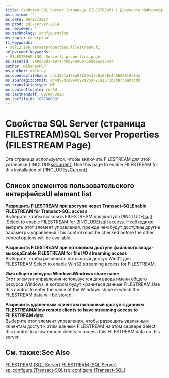 ```yaml
---
title: Свойства SQL Server (страница FILESTREAM) | Документы Майкрософт
ms.custom: ''
ms.date: 06/13/2017
ms.prod: sql-server-2014
ms.reviewer: ''
ms.technology: configuration
ms.topic: conceptual
f1_keywords:
- sql12.swb.serverproperties.filestream.f1
helpviewer_keywords:
- FILESTREAM [SQL Server], properties page
ms.assetid: 8a8d38d3-e97a-4b09-a40b-659b2e3a5c47
author: MikeRayMSFT
ms.author: mikeray
ms.openlocfilehash: ca13877a195a0f829c3fd0a628c446626819e14a
ms.sourcegitcommit: ad4d92dce894592a259721a1571b1d8736abacdb
ms.translationtype: MT
ms.contentlocale: ru-RU
ms.lasthandoff: 08/04/2020
ms.locfileid: "87738699"
---
```

# <a name="sql-server-properties-filestream-page"></a><span data-ttu-id="57610-102">Свойства SQL Server (страница FILESTREAM)</span><span class="sxs-lookup"><span data-stu-id="57610-102">SQL Server Properties (FILESTREAM Page)</span></span>
  <span data-ttu-id="57610-103">Эта страница используется, чтобы включить FILESTREAM для этой установки [!INCLUDE[ssCurrent](../../includes/sscurrent-md.md)].</span><span class="sxs-lookup"><span data-stu-id="57610-103">Use this page to enable FILESTREAM for this installation of [!INCLUDE[ssCurrent](../../includes/sscurrent-md.md)].</span></span>  
  
## <a name="ui-element-list"></a><span data-ttu-id="57610-104">Список элементов пользовательского интерфейса</span><span class="sxs-lookup"><span data-stu-id="57610-104">UI element list</span></span>  
 <span data-ttu-id="57610-105">**Разрешить FILESTREAM при доступе через Transact-SQL**</span><span class="sxs-lookup"><span data-stu-id="57610-105">**Enable FILESTREAM for Transact-SQL access**</span></span>  
 <span data-ttu-id="57610-106">Выберите, чтобы включить FILESTREAM для доступа [!INCLUDE[tsql](../../includes/tsql-md.md)] .</span><span class="sxs-lookup"><span data-stu-id="57610-106">Select to enable FILESTREAM for [!INCLUDE[tsql](../../includes/tsql-md.md)] access.</span></span> <span data-ttu-id="57610-107">Необходимо выбрать этот элемент управления, прежде чем будут доступны другие параметры управления.</span><span class="sxs-lookup"><span data-stu-id="57610-107">This control must be checked before the other control options will be available.</span></span>  
  
 <span data-ttu-id="57610-108">**Разрешить FILESTREAM при потоковом доступе файлового ввода-вывода**</span><span class="sxs-lookup"><span data-stu-id="57610-108">**Enable FILESTREAM for file I/O streaming access**</span></span>  
 <span data-ttu-id="57610-109">Выберите, чтобы разрешить потоковый доступ Win32 для FILESTREAM.</span><span class="sxs-lookup"><span data-stu-id="57610-109">Select to enable Win32 streaming access for FILESTREAM.</span></span>  
  
 <span data-ttu-id="57610-110">**Имя общего ресурса Windows**</span><span class="sxs-lookup"><span data-stu-id="57610-110">**Windows share name**</span></span>  
 <span data-ttu-id="57610-111">Этот элемент управления используется для ввода имени общего ресурса Windows, в котором будут храниться данные FILESTREAM.</span><span class="sxs-lookup"><span data-stu-id="57610-111">Use this control to enter the name of the Windows share in which the FILESTREAM data will be stored.</span></span>  
  
 <span data-ttu-id="57610-112">**Разрешить удаленным клиентам потоковый доступ к данным FILESTREAM**</span><span class="sxs-lookup"><span data-stu-id="57610-112">**Allow remote clients to have streaming access to FILESTREAM data**</span></span>  
 <span data-ttu-id="57610-113">Выберите этот элемент управления, чтобы разрешить удаленным клиентам доступ к этим данным FILESTREAM на этом сервере.</span><span class="sxs-lookup"><span data-stu-id="57610-113">Select this control to allow remote clients to access this FILESTREAM data on this server.</span></span>  
  
## <a name="see-also"></a><span data-ttu-id="57610-114">См. также:</span><span class="sxs-lookup"><span data-stu-id="57610-114">See Also</span></span>  
 <span data-ttu-id="57610-115">[FILESTREAM (SQL Server)](../../relational-databases/blob/filestream-sql-server.md) </span><span class="sxs-lookup"><span data-stu-id="57610-115">[FILESTREAM &#40;SQL Server&#41;](../../relational-databases/blob/filestream-sql-server.md) </span></span>  
 [<span data-ttu-id="57610-116">sp_configure (Transact-SQL)</span><span class="sxs-lookup"><span data-stu-id="57610-116">sp_configure &#40;Transact-SQL&#41;</span></span>](/sql/relational-databases/system-stored-procedures/sp-configure-transact-sql)  
  
  
